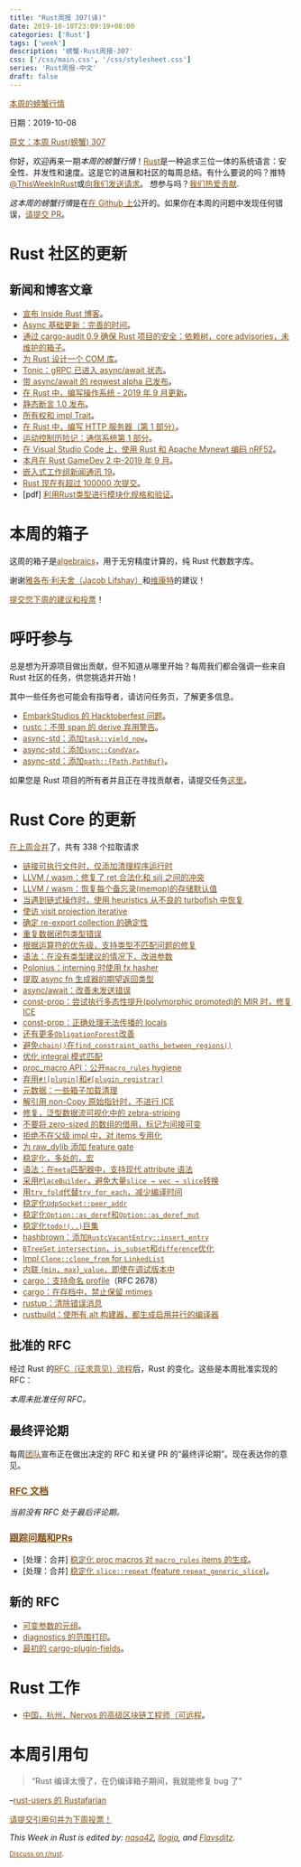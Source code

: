 ```yaml
---
title: "Rust周报 307(译)"
date: 2019-10-10T23:09:19+08:00
categories: ['Rust']
tags: ['week']
description: '螃蟹-Rust周报-307'
css: ['/css/main.css', '/css/stylesheet.css']
series: 'Rust周报-中文'
draft: false
---
```


<style>
a { color: #804d0f;}
</style>

[本周的螃蟹行情](https://this-week-in-rust.org/)

日期：2019-10-08

[原文：本周 Rust(螃蟹) 307](https://this-week-in-rust.org/blog/2019/10/08/this-week-in-rust-307/)

你好，欢迎再来一期*本周的螃蟹行情*！[Rust](http://rust-lang.org)是一种追求三位一体的系统语言：安全性、并发性和速度。这是它的进展和社区的每周总结。有什么要说的吗？推特[@ThisWeekInRust](https://twitter.com/ThisWeekInRust)或[向我们发送请求](https://github.com/cmr/this-week-in-rust)。 想参与吗？[我们热爱贡献](https://github.com/rust-lang/rust/blob/master/CONTRIBUTING.md).

*这本周的螃蟹行情*是在[在 Github 上](https://github.com/cmr/this-week-in-rust)公开的。如果你在本周的问题中发现任何错误，[请提交 PR](https://github.com/cmr/this-week-in-rust/pulls)。

# Rust 社区的更新

## 新闻和博客文章

- [宣布 Inside Rust 博客](https://blog.rust-lang.org/2019/10/03/inside-rust-blog.html)。
- [Async 基础更新：完善的时间](https://blog.rust-lang.org/inside-rust/2019/10/07/AsyncAwait-WG-Focus-Issues.html)。
- [通过 cargo-audit 0.9 确保 Rust 项目的安全：依赖树，core advisories，未维护的箱子](https://blog.rust-lang.org/inside-rust/2019/10/03/Keeping-secure-with-cargo-audit-0.9.html)。
- [为 Rust 设计一个 COM 库](https://msrc-blog.microsoft.com/2019/10/08/designing-a-com-library-for-rust/)。
- [Tonic：gRPC 已进入 async/await 状态](https://luciofran.co/tonic-grpc-has-come-to-async-await/)。
- [带 async/await 的 reqwest alpha 已发布](https://seanmonstar.com/post/188220739932/reqwest-alphaawait)。
- [在 Rust 中，编写操作系统 - 2019 年 9 月更新](https://os.phil-opp.com/status-update/2019-10-06/)。
- [静态断言 1.0 发布](https://nikolaivazquez.com/posts/programming/rust-static-assertions-1_0/)。
- [所有权和 impl Trait](https://tech.fpcomplete.com/rust/ownership-and-impl-trait)。
- [在 Rust 中，编写 HTTP 服务器（第 1 部分）](https://curiosityoverflow.xyz/posts/linda/)。
- [运动控制历险记：通信系统第 1 部分](http://adventures.michaelfbryan.com/posts/comms-part-1/)。
- [在 Visual Studio Code 上，使用 Rust 和 Apache Mynewt 编码 nRF52](https://medium.com/@ly.lee/coding-nrf52-with-rust-and-apache-mynewt-on-visual-studio-code-9521bcba6004)。
- [本月在 Rust GameDev 2 中-2019 年 9 月](https://rust-gamedev.github.io/2019/10/05/newsletter-002.html)。
- [嵌入式工作组新闻通讯 19](https://rust-embedded.github.io/blog/newsletter-19/)。
- [Rust 现在有超过 100000 次提交](https://github.com/rust-lang/rust)。
- \[pdf] [利用Rust类型进行模块化规格和验证](http://pm.inf.ethz.ch/publications/getpdf.php?bibname=Own&id=AstrauskasMuellerPoliSummers19b.pdf)。

# 本周的箱子

这周的箱子是[algebraics](https://crates.io/crates/algebraics)，用于无穷精度计算的，纯 Rust 代数数字库。

谢谢[雅各布·利夫舍（Jacob Lifshay）](https://users.rust-lang.org/t/crate-of-the-week/2704/629)和[维康特](https://users.rust-lang.org/t/crate-of-the-week/2704/639)的建议！

[提交您下周的建议和投票][submit_crate]！

[submit_crate]: https://users.rust-lang.org/t/crate-of-the-week/2704

# 呼吁参与

总是想为开源项目做出贡献，但不知道从哪里开始？每周我们都会强调一些来自 Rust 社区的任务，供您挑选并开始！

其中一些任务也可能会有指导者，请访问任务页，了解更多信息。

- [EmbarkStudios 的 Hacktoberfest 问题](https://github.com/search?q=user:EmbarkStudios+label:hacktoberfest+state:open)。
- [rustc：不带 span 的 derive 弃用警告](https://github.com/rust-lang/rust/issues/56195)。
- [async-std：添加`task::yield_now`](https://github.com/async-rs/async-std/issues/290)。
- [async-std：添加`sync::CondVar`](https://github.com/async-rs/async-std/issues/217)。
- [async-std：添加`path::{Path,PathBuf}`](https://github.com/async-rs/async-std/issues/183)。

如果您是 Rust 项目的所有者并且正在寻找贡献者，请提交任务[这里][guidelines]。

[guidelines]: https://users.rust-lang.org/t/twir-call-for-participation/4821

# Rust Core 的更新

[在上周合并][merged]了，共有 338 个拉取请求

[merged]: https://github.com/search?q=is%3Apr+org%3Arust-lang+is%3Amerged+merged%3A2019-09-30..2019-10-07

- [链接可执行文件时，仅添加清理程序运行时](https://github.com/rust-lang/rust/pull/64780)
- [LLVM / wasm：修复了 ret 合法化和 sjlj 之间的冲突](https://github.com/rust-lang/llvm-project/pull/25)
- [LLVM / wasm：恢复每个备忘录(memop)的存储默认值](https://github.com/rust-lang/llvm-project/pull/24)
- [当遇到链式操作时，使用 heuristics 从不良的 turbofish 中恢复](https://github.com/rust-lang/rust/pull/64909)
- [使访 visit projection iterative](https://github.com/rust-lang/rust/pull/65056)
- [确定 re-export collection 的确定性](https://github.com/rust-lang/rust/pull/65043)
- [重复数据闭包类型错误](https://github.com/rust-lang/rust/pull/64937)
- [根据运算符的优先级，支持类型不匹配问题的修复](https://github.com/rust-lang/rust/pull/64933)
- [语法：在没有类型建议的情况下，改进参数](https://github.com/rust-lang/rust/pull/64959)
- [Polonius：interning 时使用 fx hasher](https://github.com/rust-lang/polonius/pull/131)
- [提取 async fn 生成器的期望返回类型](https://github.com/rust-lang/rust/pull/64999)
- [async/await：改善未发送错误](https://github.com/rust-lang/rust/pull/64895)
- [const-prop：尝试执行多态性提升(polymorphic promoted)的 MIR 时，修复 ICE](https://github.com/rust-lang/rust/pull/65066)
- [const-prop：正确处理无法传播的 locals](https://github.com/rust-lang/rust/pull/64991)
- [还有更多`ObligationForest`改善](https://github.com/rust-lang/rust/pull/64805)
- [避免`chain()`在`find_constraint_paths_between_regions()`](https://github.com/rust-lang/rust/pull/64801)
- [优化 integral 模式匹配](https://github.com/rust-lang/rust/pull/65089)
- [proc_macro API：公开`macro_rules` hygiene](https://github.com/rust-lang/rust/pull/64690)
- [弃用`#![plugin]`和`#[plugin_registrar]`](https://github.com/rust-lang/rust/pull/64675)
- [元数据：一些箱子加载清理](https://github.com/rust-lang/rust/pull/65026)
- [解引用 non-Copy 原始指针时，不进行 ICE](https://github.com/rust-lang/rust/pull/65011)
- [修复，泛型数据流可视化中的 zebra-striping](https://github.com/rust-lang/rust/pull/64974)
- [不要将 zero-sized 的数组的借用，标记为间接可变](https://github.com/rust-lang/rust/pull/64967)
- [拒绝不在父级 impl 中，对 items 专用化](https://github.com/rust-lang/rust/pull/64564)
- [为 raw_dylib 添加 feature gate](https://github.com/rust-lang/rust/pull/63948)
- [稳定化，多处的，宏](https://github.com/rust-lang/rust/pull/63931)
- [语法：在`meta`匹配器中，支持现代 attribute 语法](https://github.com/rust-lang/rust/pull/63674)
- [采用`PlaceBuilder`，避免大量`slice → vec → slice`转换](https://github.com/rust-lang/rust/pull/64922)
- [用`try_fold`代替`try_for_each`，减少编译时间](https://github.com/rust-lang/rust/pull/64885)
- [稳定化`UdpSocket::peer_addr`](https://github.com/rust-lang/rust/pull/64728)
- [稳定化`Option::as_deref`和`Option::as_deref_mut`](https://github.com/rust-lang/rust/pull/64708)
- [稳定化`todo!(..)`巨集](https://github.com/rust-lang/rust/pull/61879)
- [hashbrown：添加`RustcVacantEntry::insert_entry`](https://github.com/rust-lang/hashbrown/pull/118)
- [`BTreeSet` `intersection`，`is_subset`和`difference`优化](https://github.com/rust-lang/rust/pull/64820)
- [Impl `Clone::clone_from` for `LinkedList`](https://github.com/rust-lang/rust/pull/64975)
- [内联 {`min`，`max`}`_value`，即使在调试版本中](https://github.com/rust-lang/rust/pull/64941)
- [cargo：支持命名 profile](https://github.com/rust-lang/cargo/pull/6989)（RFC 2678）
- [cargo：在存档中，禁止保留 mtimes](https://github.com/rust-lang/cargo/pull/7465)
- [rustup：清除错误消息](https://github.com/rust-lang/rustup.rs/pull/2035)
- [rustbuild：使所有 alt 构建器，都生成启用并行的编译器](https://github.com/rust-lang/rust/pull/64722)

## 批准的 RFC

经过 Rust 的[RFC（征求意见）流程](https://github.com/rust-lang/rfcs#rust-rfcs)后，Rust 的变化。这些是本周批准实现的 RFC：

_本周未批准任何 RFC。_

## 最终评论期

每周[团队](https://www.rust-lang.org/team.html)宣布正在做出决定的 RFC 和关键 PR 的“最终评论期”。现在表达你的意见。

### [RFC 文档](https://github.com/rust-lang/rfcs/labels/final-comment-period)

_当前没有 RFC 处于最后评论期。_

### [跟踪问题和PRs](https://github.com/rust-lang/rust/labels/final-comment-period)

- \[处理：合并] [稳定化 proc macros 对 `macro_rules` items 的生成](https://github.com/rust-lang/rust/pull/64035)。
- \[处理：合并] [稳定化 `slice::repeat` (feature `repeat_generic_slice`)](https://github.com/rust-lang/rust/pull/64877)。

## 新的 RFC

- [可变参数的元组](https://github.com/rust-lang/rfcs/pull/2775)。
- [diagnostics 的范围打印](https://github.com/rust-lang/rfcs/pull/2777)。
- [最初的 cargo-plugin-fields](https://github.com/rust-lang/rfcs/pull/2776)。

# Rust 工作

- [中国，杭州，Nervos 的高级区块链工程师（可远程](https://angel.co/company/nervos-1/jobs/589230-senior-blockchain-engineer)。

# 本周引用句

> “Rust 编译太慢了，在仍编译箱子期间，我就能修复 bug 了”

–[rust-users 的 Rustafarian](https://users.rust-lang.org/t/twir-quote-of-the-week/328/705)

[请提交引用句并为下周投票！](https://users.rust-lang.org/t/twir-quote-of-the-week/328)

_This Week in Rust is edited by: [nasa42](https://github.com/nasa42), [llogiq](https://github.com/llogiq), and [Flavsditz](https://github.com/Flavsditz)._

<small>[Discuss on r/rust](https://www.reddit.com/r/rust/comments/d6920w/this_week_in_rust_304/).</small>

